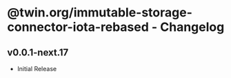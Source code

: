 # @twin.org/immutable-storage-connector-iota-rebased - Changelog

## v0.0.1-next.17

- Initial Release
